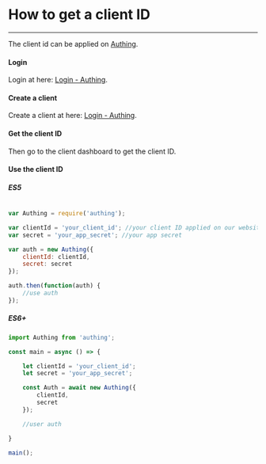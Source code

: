 # How to get a client ID

----------

The client id can be applied on [Authing](http://authing.cn).

#### Login

Login at here: [Login - Authing](http://authing.cn/login).

#### Create a client

Create a client at here: [Login - Authing](http://authing.cn/dashboard).


#### Get the client ID

Then go to the client dashboard to get the client ID.

#### Use the client ID

##### ES5

``` javascript

var Authing = require('authing');

var clientId = 'your_client_id'; //your client ID applied on our website
var secret = 'your_app_secret'; //your app secret

var auth = new Authing({
	clientId: clientId,
	secret: secret
});

auth.then(function(auth) {
	//use auth
});

```

##### ES6+

``` javascript
import Authing from 'authing';

const main = async () => {

	let clientId = 'your_client_id';
	let secret = 'your_app_secret';

	const Auth = await new Authing({
		clientId,
		secret
	});

	//user auth

}

main();

```
